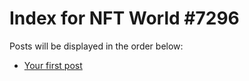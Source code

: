 # Index for NFT World #7296
Posts will be displayed in the order below:

- [Your first post](./001-first.md)

